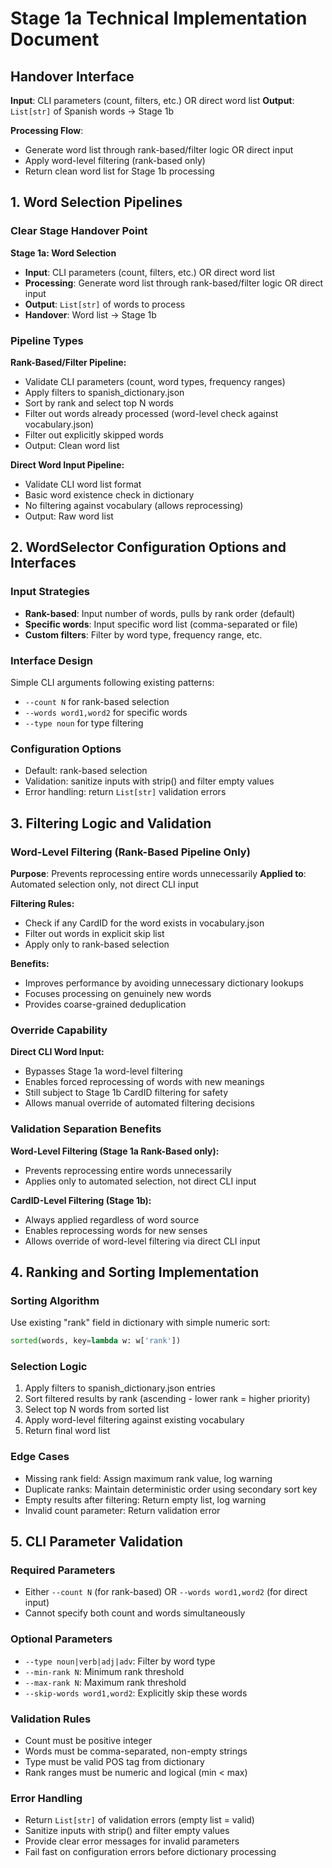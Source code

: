 # Stage 1a Technical Implementation Document

## Handover Interface

**Input**: CLI parameters (count, filters, etc.) OR direct word list
**Output**: `List[str]` of Spanish words → Stage 1b

**Processing Flow**:
- Generate word list through rank-based/filter logic OR direct input
- Apply word-level filtering (rank-based only)
- Return clean word list for Stage 1b processing

## 1. Word Selection Pipelines

### Clear Stage Handover Point

**Stage 1a: Word Selection**
- **Input**: CLI parameters (count, filters, etc.) OR direct word list
- **Processing**: Generate word list through rank-based/filter logic OR direct input
- **Output**: `List[str]` of words to process
- **Handover**: Word list → Stage 1b

### Pipeline Types

**Rank-Based/Filter Pipeline:**
- Validate CLI parameters (count, word types, frequency ranges)
- Apply filters to spanish_dictionary.json
- Sort by rank and select top N words
- Filter out words already processed (word-level check against vocabulary.json)
- Filter out explicitly skipped words
- Output: Clean word list

**Direct Word Input Pipeline:**
- Validate CLI word list format
- Basic word existence check in dictionary
- No filtering against vocabulary (allows reprocessing)
- Output: Raw word list

## 2. WordSelector Configuration Options and Interfaces

### Input Strategies
- **Rank-based**: Input number of words, pulls by rank order (default)
- **Specific words**: Input specific word list (comma-separated or file)
- **Custom filters**: Filter by word type, frequency range, etc.

### Interface Design
Simple CLI arguments following existing patterns:
- `--count N` for rank-based selection
- `--words word1,word2` for specific words
- `--type noun` for type filtering

### Configuration Options
- Default: rank-based selection
- Validation: sanitize inputs with strip() and filter empty values
- Error handling: return `List[str]` validation errors

## 3. Filtering Logic and Validation

### Word-Level Filtering (Rank-Based Pipeline Only)
**Purpose**: Prevents reprocessing entire words unnecessarily
**Applied to**: Automated selection only, not direct CLI input

**Filtering Rules:**
- Check if any CardID for the word exists in vocabulary.json
- Filter out words in explicit skip list
- Apply only to rank-based selection

**Benefits:**
- Improves performance by avoiding unnecessary dictionary lookups
- Focuses processing on genuinely new words
- Provides coarse-grained deduplication

### Override Capability
**Direct CLI Word Input:**
- Bypasses Stage 1a word-level filtering
- Enables forced reprocessing of words with new meanings
- Still subject to Stage 1b CardID filtering for safety
- Allows manual override of automated filtering decisions

### Validation Separation Benefits
**Word-Level Filtering (Stage 1a Rank-Based only):**
- Prevents reprocessing entire words unnecessarily
- Applies only to automated selection, not direct CLI input

**CardID-Level Filtering (Stage 1b):**
- Always applied regardless of word source
- Enables reprocessing words for new senses
- Allows override of word-level filtering via direct CLI input

## 4. Ranking and Sorting Implementation

### Sorting Algorithm
Use existing "rank" field in dictionary with simple numeric sort:
```python
sorted(words, key=lambda w: w['rank'])
```

### Selection Logic
1. Apply filters to spanish_dictionary.json entries
2. Sort filtered results by rank (ascending - lower rank = higher priority)
3. Select top N words from sorted list
4. Apply word-level filtering against existing vocabulary
5. Return final word list

### Edge Cases
- Missing rank field: Assign maximum rank value, log warning
- Duplicate ranks: Maintain deterministic order using secondary sort key
- Empty results after filtering: Return empty list, log warning
- Invalid count parameter: Return validation error

## 5. CLI Parameter Validation

### Required Parameters
- Either `--count N` (for rank-based) OR `--words word1,word2` (for direct input)
- Cannot specify both count and words simultaneously

### Optional Parameters
- `--type noun|verb|adj|adv`: Filter by word type
- `--min-rank N`: Minimum rank threshold
- `--max-rank N`: Maximum rank threshold
- `--skip-words word1,word2`: Explicitly skip these words

### Validation Rules
- Count must be positive integer
- Words must be comma-separated, non-empty strings
- Type must be valid POS tag from dictionary
- Rank ranges must be numeric and logical (min < max)

### Error Handling
- Return `List[str]` of validation errors (empty list = valid)
- Sanitize inputs with strip() and filter empty values
- Provide clear error messages for invalid parameters
- Fail fast on configuration errors before dictionary processing
